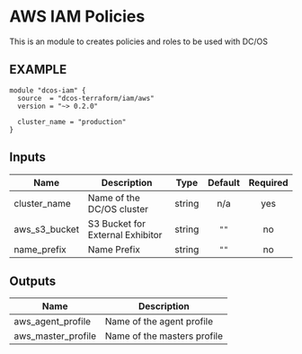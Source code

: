AWS IAM Policies
===============
This is an module to creates policies and roles to be used with DC/OS

EXAMPLE
-------
```hcl
module "dcos-iam" {
  source  = "dcos-terraform/iam/aws"
  version = "~> 0.2.0"

  cluster_name = "production"
}
```

## Inputs

| Name | Description | Type | Default | Required |
|------|-------------|:----:|:-----:|:-----:|
| cluster\_name | Name of the DC/OS cluster | string | n/a | yes |
| aws\_s3\_bucket | S3 Bucket for External Exhibitor | string | `""` | no |
| name\_prefix | Name Prefix | string | `""` | no |

## Outputs

| Name | Description |
|------|-------------|
| aws\_agent\_profile | Name of the agent profile |
| aws\_master\_profile | Name of the masters profile |

